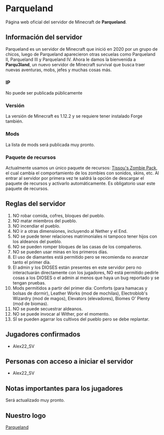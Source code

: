 # Parqueland
Página web oficial del servidor de Minecraft de **Parqueland**.

## Información del servidor
Parqueland es un servidor de Minecraft que inició en 2020 por un grupo de chicos, luego de Parqueland aparecieron otras secuelas como Parqueland II, Parqueland III y Parqueland IV. Ahora le damos la bienvenida a **Parqu3land**, un nuevo servidor de Minecraft survival que busca traer nuevas aventuras, mobs, jefes y muchas cosas más.
### IP
No puede ser publicada públicamente
### Versión
La versión de Minecraft es 1.12.2 y se requiere tener instalado Forge también.
### Mods
La lista de mods será publicada muy pronto.
### Paquete de recursos
Actualmente usamos un único paquete de recursos: [Tissou's Zombie Pack](https://www.curseforge.com/minecraft/texture-packs/tissous-zombie-pack-optifine-1-7x-1-16), el cual cambia el comportamiento de los zombies con sonidos, skins, etc.
Al entrar al servidor por primera vez te saldrá la opción de descargar el paquete de recursos y activarlo automáticamente. Es obligatorio usar este paquete de recursos.
## Reglas del servidor
1. NO robar comida, cofres, bloques del pueblo.
2. NO matar miembros del pueblo.
3. NO incendiar el pueblo.
4. NO ir a otras dimensiones, incluyendo al Nether y el End.
5. NO se puede tener relaciones matrimoniales ni tampoco tener hijos con los aldeanos del pueblo.
6. NO se pueden romper bloques de las casas de los compañeros.
7. NO se pueden usar minas en los primeros días.
8. El uso de diamantes está permitido pero se recomienda no avanzar tanto el primer día.
9. El admin y los DIOSES están presentes en este servidor pero no interactuarán directamente con los jugadores, NO está permitido pedirle cosas a los DIOSES o el admin al menos que haya un bug reportado y se tengan pruebas.
10. Mods permitidos a partir del primer día: Comforts (para hamacas y bolsas de dormir), Leather Works (mod de mochilas), Electroblob's Wizardry (mod de magos), Elevators (elevadores), Biomes O' Plenty (mod de biomas).
11. NO se puede secuestrar aldeanos.
12. NO se puede invocar al Wither, por el momento.
13. SÍ se pueden agarrar los cultivos del pueblo pero se debe replantar.
## Jugadores confirmados
- Alex22_SV

## Personas con acceso a iniciar el servidor
- Alex22_SV

## Notas importantes para los jugadores
Será actualizado muy pronto.

## Nuestro logo
[Parqueland](/screenshots/Parqu3land.png)
